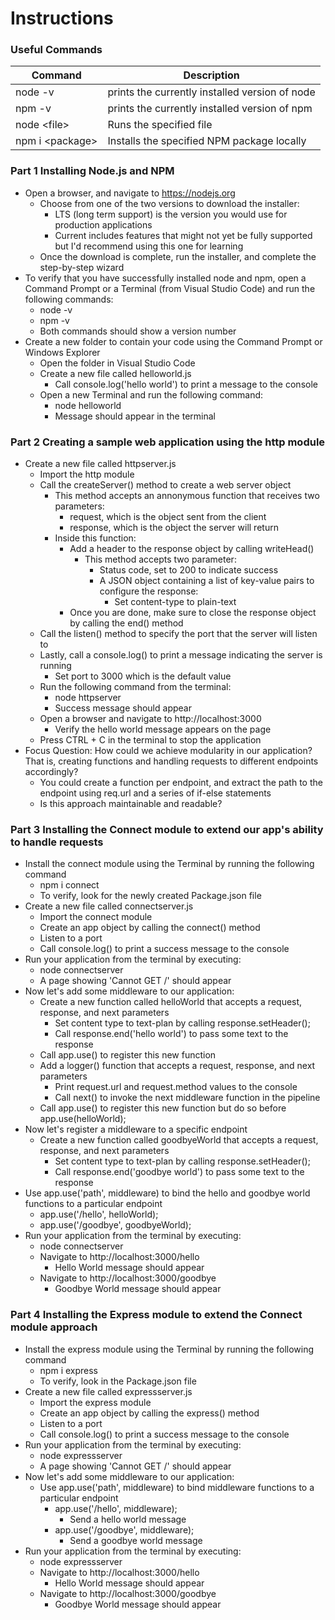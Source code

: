 # Instructions

### Useful Commands

Command | Description
-|-
node -v   | prints the currently installed version of node
npm -v | prints the currently installed version of npm
node \<file> | Runs the specified file
npm i \<package> | Installs the specified NPM package locally

### Part 1 Installing Node.js and NPM

- Open a browser, and navigate to https://nodejs.org
    - Choose from one of the two versions to download the installer:
        - LTS (long term support) is the version you would use for production applications
        - Current includes features that might not yet be fully supported but I'd recommend using this one for learning
    - Once the download is complete, run the installer, and complete the step-by-step wizard
- To verify that you have successfully installed node and npm, open a Command Prompt or a Terminal (from Visual Studio Code) and run the following commands:
    - node -v
    - npm -v
    - Both commands should show a version number
- Create a new folder to contain your code using the Command Prompt or Windows Explorer
    - Open the folder in Visual Studio Code
    - Create a new file called helloworld.js
        - Call console.log('hello world') to print a message to the console
    - Open a new Terminal and run the following command:
        - node helloworld
        - Message should appear in the terminal

### Part 2 Creating a sample web application using the http module

- Create a new file called httpserver.js
    - Import the http module
    - Call the createServer() method to create a web server object
        - This method accepts an annonymous function that receives two parameters:
            - request, which is the object sent from the client
            - response, which is the object the server will return
        - Inside this function:
            - Add a header to the response object by calling writeHead()
                - This method accepts two parameter:
                    - Status code, set to 200 to indicate success
                    - A JSON object containing a list of key-value pairs to configure the response:
                        - Set content-type to plain-text
            - Once you are done, make sure to close the response object by calling the end() method
    - Call the listen() method to specify the port that the server will listen to
    - Lastly, call a console.log() to print a message indicating the server is running
        - Set port to 3000 which is the default value
    - Run the following command from the terminal:
        - node httpserver
        - Success message should appear
    - Open a browser and navigate to http://localhost:3000
        - Verify the hello world message appears on the page
    - Press CTRL + C in the terminal to stop the application
- Focus Question: How could we achieve modularity in our application? That is, creating functions and handling requests to different endpoints accordingly?
    - You could create a function per endpoint, and extract the path to the endpoint using req.url and a series of if-else statements
    - Is this approach maintainable and readable?

### Part 3 Installing the Connect module to extend our app's ability to handle requests

- Install the connect module using the Terminal by running the following command
    - npm i connect
    - To verify, look for the newly created Package.json file
- Create a new file called connectserver.js
    - Import the connect module
    - Create an app object by calling the connect() method
    - Listen to a port
    - Call console.log() to print a success message to the console
- Run your application from the terminal by executing:
    - node connectserver
    - A page showing 'Cannot GET /' should appear
- Now let's add some middleware to our application:
    - Create a new function called helloWorld that accepts a request, response, and next parameters
        - Set content type to text-plan by calling response.setHeader();
        - Call response.end('hello world') to pass some text to the response
    - Call app.use() to register this new function
    - Add a logger() function that accepts a request, response, and next parameters
        - Print request.url and request.method values to the console
        - Call next() to invoke the next middleware function in the pipeline
    - Call app.use() to register this new function but do so before app.use(helloWorld);
- Now let's register a middleware to a specific endpoint
    - Create a new function called goodbyeWorld that accepts a request, response, and next parameters
        - Set content type to text-plan by calling response.setHeader();
        - Call response.end('goodbye world') to pass some text to the response
- Use app.use('path', middleware) to bind the hello and goodbye world functions to a particular endpoint
    - app.use('/hello', helloWorld);
    - app.use('/goodbye', goodbyeWorld);
- Run your application from the terminal by executing:
    - node connectserver
    - Navigate to http://localhost:3000/hello
        - Hello World message should appear
    - Navigate to http://localhost:3000/goodbye
        - Goodbye World message should appear

### Part 4 Installing the Express module to extend the Connect module approach

- Install the express module using the Terminal by running the following command
    - npm i express
    - To verify, look in the Package.json file
- Create a new file called expressserver.js
    - Import the express module
    - Create an app object by calling the express() method
    - Listen to a port
    - Call console.log() to print a success message to the console
- Run your application from the terminal by executing:
    - node expressserver
    - A page showing 'Cannot GET /' should appear
- Now let's add some middleware to our application:
    - Use app.use('path', middleware) to bind middleware functions to a particular endpoint
        - app.use('/hello', middleware);
            - Send a hello world message
        - app.use('/goodbye', middleware);
            - Send a goodbye world message
- Run your application from the terminal by executing:
    - node expressserver
    - Navigate to http://localhost:3000/hello
        - Hello World message should appear
    - Navigate to http://localhost:3000/goodbye
        - Goodbye World message should appear



